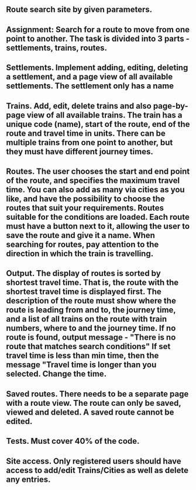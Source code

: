 ## Route search site by given parameters.  
## Assignment: Search for a route to move from one point to another. The task is divided into 3 parts - settlements, trains, routes. 
## Settlements. Implement adding, editing, deleting a settlement, and a page view of all available settlements. The settlement only has a name 
## Trains. Add, edit, delete trains and also page-by-page view of all available trains. The train has a unique code (name), start of the route, end of the route and travel time in units. There can be multiple trains from one point to another, but they must have different journey times. 
## Routes. The user chooses the start and end point of the route, and specifies the maximum travel time. You can also add as many via cities as you like, and have the possibility to choose the routes that suit your requirements. Routes suitable for the conditions are loaded. Each route must have a button next to it, allowing the user to save the route and give it a name. When searching for routes, pay attention to the direction in which the train is travelling. 
## Output. The display of routes is sorted by shortest travel time. That is, the route with the shortest travel time is displayed first. The description of the route must show where the route is leading from and to, the journey time, and a list of all trains on the route with train numbers, where to and the journey time.   If no route is found, output message - "There is no route that matches search conditions" If set travel time is less than min time, then the message "Travel time is longer than you selected. Change the time. 
## Saved routes. There needs to be a separate page with a route view. The route can only be saved, viewed and deleted. A saved route cannot be edited. 
## Tests. Must cover 40% of the code. 
## Site access. Only registered users should have access to add/edit Trains/Cities as well as delete any entries.
